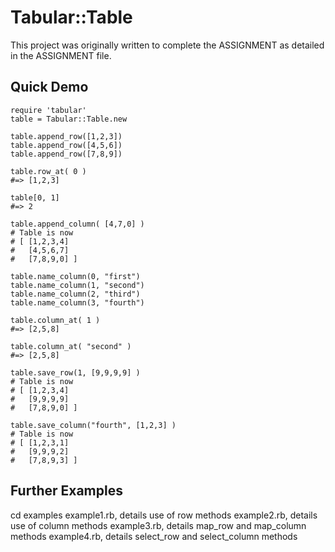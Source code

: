 Tabular::Table
==============

This project was originally written to complete the ASSIGNMENT as detailed in the ASSIGNMENT file.

Quick Demo
----------

    require 'tabular'
    table = Tabular::Table.new

    table.append_row([1,2,3])
    table.append_row([4,5,6])
    table.append_row([7,8,9])

    table.row_at( 0 ) 
    #=> [1,2,3]

    table[0, 1]
    #=> 2

    table.append_column( [4,7,0] )
    # Table is now
    # [ [1,2,3,4]
    #   [4,5,6,7]
    #   [7,8,9,0] ]

    table.name_column(0, "first")
    table.name_column(1, "second")
    table.name_column(2, "third")
    table.name_column(3, "fourth")

    table.column_at( 1 )
    #=> [2,5,8]

    table.column_at( "second" )
    #=> [2,5,8]

    table.save_row(1, [9,9,9,9] )
    # Table is now
    # [ [1,2,3,4]
    #   [9,9,9,9]
    #   [7,8,9,0] ]

    table.save_column("fourth", [1,2,3] )
    # Table is now
    # [ [1,2,3,1]
    #   [9,9,9,2]
    #   [7,8,9,3] ]

Further Examples
----------------

cd examples
example1.rb, details use of row methods 
example2.rb, details use of column methods
example3.rb, details map_row and map_column methods
example4.rb, details select_row and select_column methods


